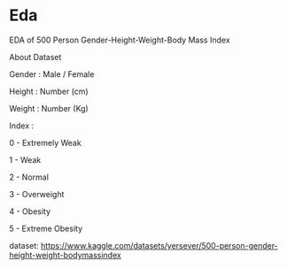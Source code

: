 # Eda
EDA of 500 Person Gender-Height-Weight-Body Mass Index

About Dataset

Gender : Male / Female

Height : Number (cm)

Weight : Number (Kg)

Index :

0 - Extremely Weak

1 - Weak

2 - Normal

3 - Overweight

4 - Obesity

5 - Extreme Obesity

dataset: https://www.kaggle.com/datasets/yersever/500-person-gender-height-weight-bodymassindex
